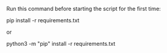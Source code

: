 Run this command before starting the script for the first time:

pip install -r requirements.txt

or 

python3 -m "pip" install -r requirements.txt

